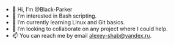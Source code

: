 - 👋 Hi, I’m @Black-Parker
- 👀 I’m interested in Bash scripting.
- 🌱 I’m currently learning Linux and Git basics.
- 💞️ I’m looking to collaborate on any project where I could help.
- 📫 You can reach me by email alexey-shab@yandex.ru.

<!---
Black-Parker/Black-Parker is a ✨ special ✨ repository because its `README.md` (this file) appears on your GitHub profile.
You can click the Preview link to take a look at your changes.
--->
